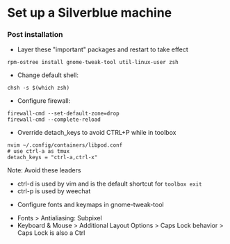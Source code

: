 # Set up a Silverblue machine

### Post installation
- Layer these "important" packages and restart to take effect
```
rpm-ostree install gnome-tweak-tool util-linux-user zsh
```


- Change default shell:
```
chsh -s $(which zsh)
```


- Configure firewall:
```
firewall-cmd --set-default-zone=drop
firewall-cmd --complete-reload
```

- Override detach_keys to avoid CTRL+P while in toolbox
```
nvim ~/.config/containers/libpod.conf
# use ctrl-a as tmux
detach_keys = "ctrl-a,ctrl-x"
```
Note: Avoid these leaders
* ctrl-d is used by vim and is the default shortcut for `toolbox exit`
* ctrl-p is used by weechat


- Configure fonts and keymaps in gnome-tweak-tool
* Fonts > Antialiasing: Subpixel
* Keyboard & Mouse > Additional Layout Options > Caps Lock behavior > Caps Lock
  is also a Ctrl
